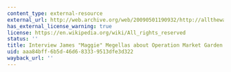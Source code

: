 ```yaml
---
content_type: external-resource
external_url: http://web.archive.org/web/20090501190932/http://allthewayto.wordpress.com/2008/09/22/interview-james-maggie-megellas-about-operation-market-garden-1944/
has_external_license_warning: true
license: https://en.wikipedia.org/wiki/All_rights_reserved
status: ''
title: Interview James "Maggie" Megellas about Operation Market Garden 1944
uid: aaa84bff-6b5d-46d6-8333-9513dfe3d322
wayback_url: ''
---
```

